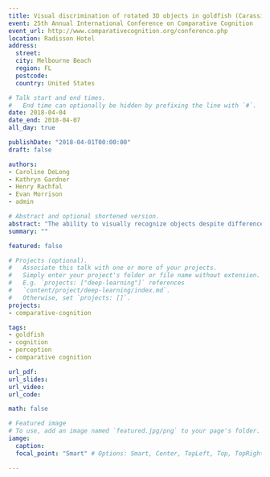 ```yaml
---
title: Visual discrimination of rotated 3D objects in goldfish (Carassius auratus)
event: 25th Annual International Conference on Comparative Cognition
event_url: http://www.comparativecognition.org/conference.php
location: Radisson Hotel
address:
  street:
  city: Melbourne Beach
  region: FL
  postcode:
  country: United States

# Talk start and end times.
#   End time can optionally be hidden by prefixing the line with `#`.
date: 2018-04-04
date_end: 2018-04-07
all_day: true

publishDate: "2018-04-01T00:00:00"
draft: false

authors:
- Caroline DeLong
- Kathryn Gardner
- Henry Rachfal
- Evan Morrison
- admin

# Abstract and optional shortened version.
abstract: "The ability to visually recognize objects despite differences in orientation would be advantageous for fish because they frequently view objects from many aspect angles. We tested the ability of five goldfish to recognize 3D stimuli from multiple aspect angles in different rotation planes using a two-alternative forced choice task. The fish were trained to discriminate between two objects (plastic models of a frog and turtle) at 0 degrees in the x-plane. Mean choice accuracy during training was 86%. Then, they were tested with the same objects at novel aspect angles (90, 180, and 270 degrees). In Experiment 1, the objects were rotated in the x-plane (picture plane). Choice accuracy exceeded chance at 90 (M = 97%), 180 (M = 96%), and 270 (M = 96%) degrees. In Experiment 2, the objects were rotated in the y-plane (depth plane). Choice accuracy exceeded chance at 90 (M = 86%), 180 (M = 90%), and 270 (M = 96%) degrees. Overall performance in the current study (M = 95%) exceeded performance with rotated 2D objects in our past study (M = 66%). It may be easier for fish to recognize objects despite differences in orientation when objects are 3D vs. 2D."
summary: ""

featured: false

# Projects (optional).
#   Associate this talk with one or more of your projects.
#   Simply enter your project's folder or file name without extension.
#   E.g. `projects: ["deep-learning"]` references
#   `content/project/deep-learning/index.md`.
#   Otherwise, set `projects: []`.
projects:
- comparative-cognition

tags:
- goldfish
- cognition
- perception
- comparative cognition

url_pdf:
url_slides:
url_video:
url_code:

math: false

# Featured image
# To use, add an image named `featured.jpg/png` to your page's folder.
iamge:
  caption:
  focal_point: "Smart" # Options: Smart, Center, TopLeft, Top, TopRight, Left, Right, BottomLeft, Bottom, BottomRight

---
```


